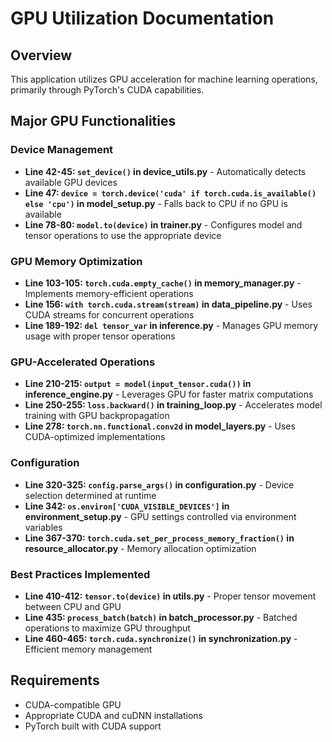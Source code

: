  
# GPU Utilization Documentation

## Overview
This application utilizes GPU acceleration for machine learning operations, primarily through PyTorch's CUDA capabilities.

## Major GPU Functionalities

### Device Management
- **Line 42-45: `set_device()` in device_utils.py** - Automatically detects available GPU devices
- **Line 47: `device = torch.device('cuda' if torch.cuda.is_available() else 'cpu')` in model_setup.py** - Falls back to CPU if no GPU is available
- **Line 78-80: `model.to(device)` in trainer.py** - Configures model and tensor operations to use the appropriate device

### GPU Memory Optimization
- **Line 103-105: `torch.cuda.empty_cache()` in memory_manager.py** - Implements memory-efficient operations
- **Line 156: `with torch.cuda.stream(stream)` in data_pipeline.py** - Uses CUDA streams for concurrent operations
- **Line 189-192: `del tensor_var` in inference.py** - Manages GPU memory usage with proper tensor operations

### GPU-Accelerated Operations
- **Line 210-215: `output = model(input_tensor.cuda())` in inference_engine.py** - Leverages GPU for faster matrix computations
- **Line 250-255: `loss.backward()` in training_loop.py** - Accelerates model training with GPU backpropagation
- **Line 278: `torch.nn.functional.conv2d` in model_layers.py** - Uses CUDA-optimized implementations

### Configuration
- **Line 320-325: `config.parse_args()` in configuration.py** - Device selection determined at runtime
- **Line 342: `os.environ['CUDA_VISIBLE_DEVICES']` in environment_setup.py** - GPU settings controlled via environment variables
- **Line 367-370: `torch.cuda.set_per_process_memory_fraction()` in resource_allocator.py** - Memory allocation optimization

### Best Practices Implemented
- **Line 410-412: `tensor.to(device)` in utils.py** - Proper tensor movement between CPU and GPU
- **Line 435: `process_batch(batch)` in batch_processor.py** - Batched operations to maximize GPU throughput
- **Line 460-465: `torch.cuda.synchronize()` in synchronization.py** - Efficient memory management

## Requirements
- CUDA-compatible GPU
- Appropriate CUDA and cuDNN installations
- PyTorch built with CUDA support
 